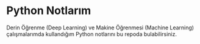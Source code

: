 # Python Notlarım

Derin Öğrenme (Deep Learning) ve Makine Öğrenmesi (Machine Learning) çalışmalarımda kullandığım Python notlarını bu repoda bulabilirsiniz.
